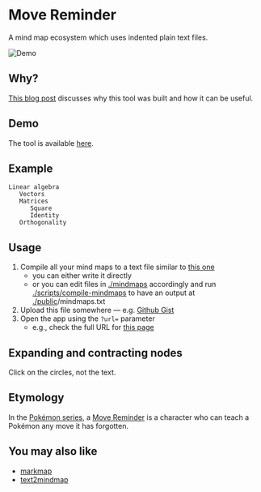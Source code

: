# Move Reminder

A mind map ecosystem which uses indented plain text files.

![Demo](https://user-images.githubusercontent.com/3226564/99439797-6c5b8300-28f4-11eb-9f0f-46be1872bea7.png)

## Why?

[This blog post](https://denisidoro.github.io/posts/mind-maps/) discusses why this tool was built and how it can be useful.

## Demo

The tool is available [here](https://denisidoro.github.io/misc/).

## Example

```
Linear algebra
   Vectors
   Matrices
      Square
      Identity
   Orthogonality
```

## Usage

1. Compile all your mind maps to a text file similar to [this one](https://denisidoro.github.io/misc/mindmaps.txt)
   - you can either write it directly
   - or you can edit files in [./mindmaps](https://github.com/denisidoro/misc/tree/master/mindmaps) accordingly and run [./scripts/compile-mindmaps](https://github.com/denisidoro/misc/blob/master/scripts/compile-mindmaps) to have an output at [./public](https://github.com/denisidoro/misc/blob/master/public)/mindmaps.txt
2. Upload this file somewhere — e.g. [Github Gist](https://gist.github.com/)
2. Open the app using the `?url=` parameter
   - e.g., check the full URL for [this page](https://denisidoro.github.io/misc/?url=https://gist.githubusercontent.com/denisidoro/5b45ce137b4239ff03f7e0c406053d3a/raw/0ea160c15a69c8a5c50d6b23363f9933c6c58db0/maps.txt)

## Expanding and contracting nodes

Click on the circles, not the text.

## Etymology

In the [Pokémon series](https://en.wikipedia.org/wiki/Pok%C3%A9mon), a [Move Reminder](https://bulbapedia.bulbagarden.net/wiki/Move_Reminder) is a character who can teach a Pokémon any move it has forgotten.

## You may also like

- [markmap](https://github.com/gera2ld/markmap/)
- [text2mindmap](https://tobloef.com/text2mindmap/)
